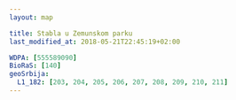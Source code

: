 ```yaml
---
layout: map

title: Stabla u Zemunskom parku
last_modified_at: 2018-05-21T22:45:19+02:00

WDPA: [555589090]
BioRaS: [140]
geoSrbija:
  L1_182: [203, 204, 205, 206, 207, 208, 209, 210, 211]
---
```

